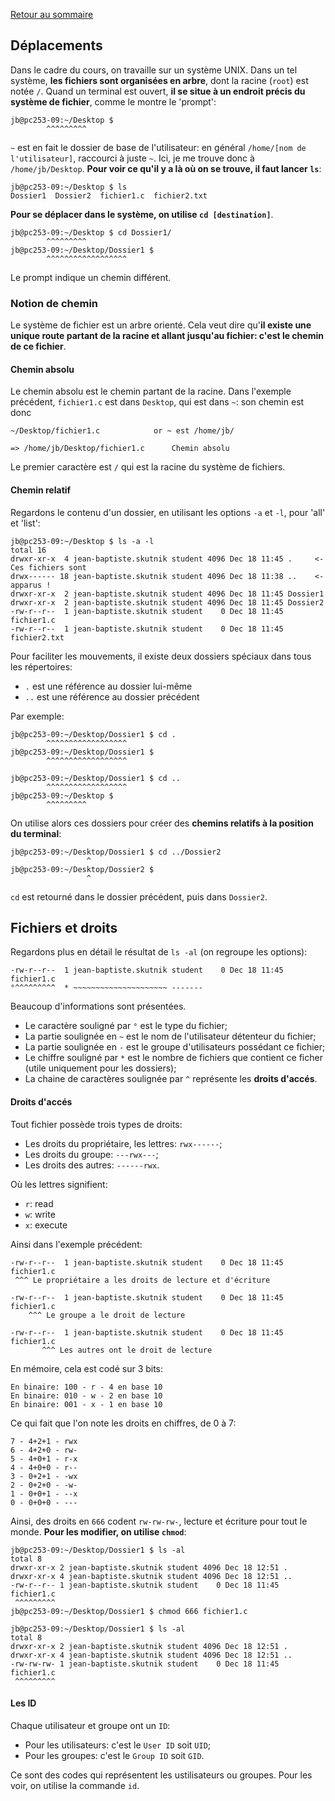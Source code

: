 <a href="http://skutnik.iiens.net/cours/1A/OSS">Retour au sommaire</a>

## Déplacements

Dans le cadre du cours, on travaille sur un système UNIX. Dans un tel système, __les fichiers sont organisées en arbre__, dont la racine (`root`) est notée `/`. Quand un terminal est ouvert, __il se situe à un endroit précis du système de fichier__, comme le montre le 'prompt':

```
jb@pc253-09:~/Desktop $ 
	    ^^^^^^^^^
```

`~` est en fait le dossier de base de l'utilisateur: en général `/home/[nom de l'utilisateur]`, raccourci à juste `~`. Ici, je me trouve donc à `/home/jb/Desktop`. __Pour voir ce qu'il y a là où on se trouve, il faut lancer `ls`__:

```
jb@pc253-09:~/Desktop $ ls
Dossier1  Dossier2  fichier1.c  fichier2.txt
```

__Pour se déplacer dans le système, on utilise `cd [destination]`__.

```
jb@pc253-09:~/Desktop $ cd Dossier1/
	    ^^^^^^^^^
jb@pc253-09:~/Desktop/Dossier1 $ 
	    ^^^^^^^^^^^^^^^^^^
```

Le prompt indique un chemin différent.

### Notion de chemin

Le système de fichier est un arbre orienté. Cela veut dire qu'__il existe une unique route partant de la racine et allant jusqu'au fichier: c'est le chemin de ce fichier__. 

#### Chemin absolu

Le chemin absolu est le chemin partant de la racine. Dans l'exemple précédent, `fichier1.c` est dans `Desktop`, qui est dans `~`: son chemin est donc

```
~/Desktop/fichier1.c		    or ~ est /home/jb/

=> /home/jb/Desktop/fichier1.c	    Chemin absolu
```

Le premier caractère est `/` qui est la racine du système de fichiers.

#### Chemin relatif

Regardons le contenu d'un dossier, en utilisant les options `-a` et `-l`, pour 'all' et 'list':

```
jb@pc253-09:~/Desktop $ ls -a -l
total 16
drwxr-xr-x  4 jean-baptiste.skutnik student 4096 Dec 18 11:45 .		<- Ces fichiers sont
drwx------ 18 jean-baptiste.skutnik student 4096 Dec 18 11:38 ..	<- apparus !
drwxr-xr-x  2 jean-baptiste.skutnik student 4096 Dec 18 11:45 Dossier1
drwxr-xr-x  2 jean-baptiste.skutnik student 4096 Dec 18 11:45 Dossier2
-rw-r--r--  1 jean-baptiste.skutnik student    0 Dec 18 11:45 fichier1.c
-rw-r--r--  1 jean-baptiste.skutnik student    0 Dec 18 11:45 fichier2.txt
```

Pour faciliter les mouvements, il existe deux dossiers spéciaux dans tous les répertoires:

- `.` est une référence au dossier lui-même
- `..` est une référence au dossier précédent

Par exemple:

```
jb@pc253-09:~/Desktop/Dossier1 $ cd .
	    ^^^^^^^^^^^^^^^^^^
jb@pc253-09:~/Desktop/Dossier1 $
	    ^^^^^^^^^^^^^^^^^^
```

```
jb@pc253-09:~/Desktop/Dossier1 $ cd ..
	    ^^^^^^^^^^^^^^^^^^
jb@pc253-09:~/Desktop $ 
	    ^^^^^^^^^
```

On utilise alors ces dossiers pour créer des __chemins relatifs à la position du terminal__:

```
jb@pc253-09:~/Desktop/Dossier1 $ cd ../Dossier2
			     ^
jb@pc253-09:~/Desktop/Dossier2 $
			     ^
```

`cd` est retourné dans le dossier précédent, puis dans `Dossier2`.

## Fichiers et droits

Regardons plus en détail le résultat de `ls -al` (on regroupe les options):

```
-rw-r--r--  1 jean-baptiste.skutnik student    0 Dec 18 11:45 fichier1.c
°^^^^^^^^^  * ~~~~~~~~~~~~~~~~~~~~~ -------
```

Beaucoup d'informations sont présentées.

- Le caractère souligné par `°` est le type du fichier;
- La partie soulignée en `~` est le nom de l'utilisateur détenteur du fichier;
- La partie soulignée en `-` est le groupe d'utilisateurs possédant ce fichier;
- Le chiffre souligné par `*` est le nombre de fichiers que contient ce ficher (utile uniquement pour les dossiers);
- La chaine de caractères soulignée par `^` représente les __droits d'accés__.

#### Droits d'accés

Tout fichier possède trois types de droits:

- Les droits du propriétaire, les lettres: `rwx------`;
- Les droits du groupe: `---rwx---`;
- Les droits des autres: `------rwx`.

Où les lettres signifient:

- `r`: read
- `w`: write
- `x`: execute

Ainsi dans l'exemple précédent:

```
-rw-r--r--  1 jean-baptiste.skutnik student    0 Dec 18 11:45 fichier1.c
 ^^^ Le propriétaire a les droits de lecture et d'écriture

-rw-r--r--  1 jean-baptiste.skutnik student    0 Dec 18 11:45 fichier1.c
    ^^^ Le groupe a le droit de lecture

-rw-r--r--  1 jean-baptiste.skutnik student    0 Dec 18 11:45 fichier1.c
       ^^^ Les autres ont le droit de lecture
```

En mémoire, cela est codé sur 3 bits:

```
En binaire: 100 - r - 4 en base 10
En binaire: 010 - w - 2 en base 10
En binaire: 001 - x - 1 en base 10
```

Ce qui fait que l'on note les droits en chiffres, de 0 à 7:

```
7 - 4+2+1 - rwx
6 - 4+2+0 - rw-
5 - 4+0+1 - r-x
4 - 4+0+0 - r--
3 - 0+2+1 - -wx
2 - 0+2+0 - -w-
1 - 0+0+1 - --x
0 - 0+0+0 - ---
```

Ainsi, des droits en `666` codent `rw-rw-rw-`, lecture et écriture pour tout le monde. __Pour les modifier, on utilise `chmod`__:

```
jb@pc253-09:~/Desktop/Dossier1 $ ls -al
total 8
drwxr-xr-x 2 jean-baptiste.skutnik student 4096 Dec 18 12:51 .
drwxr-xr-x 4 jean-baptiste.skutnik student 4096 Dec 18 12:51 ..
-rw-r--r-- 1 jean-baptiste.skutnik student    0 Dec 18 11:45 fichier1.c
 ^^^^^^^^^
jb@pc253-09:~/Desktop/Dossier1 $ chmod 666 fichier1.c 

jb@pc253-09:~/Desktop/Dossier1 $ ls -al
total 8
drwxr-xr-x 2 jean-baptiste.skutnik student 4096 Dec 18 12:51 .
drwxr-xr-x 4 jean-baptiste.skutnik student 4096 Dec 18 12:51 ..
-rw-rw-rw- 1 jean-baptiste.skutnik student    0 Dec 18 11:45 fichier1.c
 ^^^^^^^^^
```

#### Les ID

Chaque utilisateur et groupe ont un `ID`:

- Pour les utilisateurs: c'est le `User ID` soit `UID`;
- Pour les groupes: c'est le `Group ID` soit `GID`.

Ce sont des codes qui représentent les ustilisateurs ou groupes. Pour les voir, on utilise la commande `id`.
